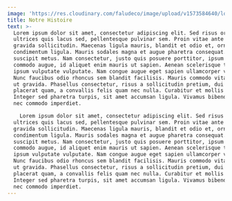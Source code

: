 ```yaml
---
image: 'https://res.cloudinary.com/faludeco/image/upload/v1573584640/logo_sxxobi.png'
title: Notre Histoire
text: >-
  Lorem ipsum dolor sit amet, consectetur adipiscing elit. Sed risus orci,
  ultrices quis lacus sed, pellentesque pulvinar sem. Proin vitae ante et justo
  gravida sollicitudin. Maecenas ligula mauris, blandit et odio et, ornare
  condimentum ligula. Mauris sodales magna et augue pharetra consequat. Donec in
  suscipit metus. Nam consectetur, justo quis posuere porttitor, ipsum erat
  commodo augue, id aliquet enim mauris ut sapien. Aenean scelerisque turpis non
  ipsum vulputate vulputate. Nam congue augue eget sapien ullamcorper viverra.
  Nunc faucibus odio rhoncus sem blandit facilisis. Mauris commodo vitae sapien
  ut gravida. Phasellus consectetur, risus a sollicitudin pretium, dui risus
  placerat quam, a convallis felis quam nec nulla. Curabitur et mollis purus.
  Integer sed pharetra turpis, sit amet accumsan ligula. Vivamus bibendum ligula
  nec commodo imperdiet.

    Lorem ipsum dolor sit amet, consectetur adipiscing elit. Sed risus orci,
  ultrices quis lacus sed, pellentesque pulvinar sem. Proin vitae ante et justo
  gravida sollicitudin. Maecenas ligula mauris, blandit et odio et, ornare
  condimentum ligula. Mauris sodales magna et augue pharetra consequat. Donec in
  suscipit metus. Nam consectetur, justo quis posuere porttitor, ipsum erat
  commodo augue, id aliquet enim mauris ut sapien. Aenean scelerisque turpis non
  ipsum vulputate vulputate. Nam congue augue eget sapien ullamcorper viverra.
  Nunc faucibus odio rhoncus sem blandit facilisis. Mauris commodo vitae sapien
  ut gravida. Phasellus consectetur, risus a sollicitudin pretium, dui risus
  placerat quam, a convallis felis quam nec nulla. Curabitur et mollis purus.
  Integer sed pharetra turpis, sit amet accumsan ligula. Vivamus bibendum ligula
  nec commodo imperdiet.
---
```


